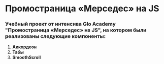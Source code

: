 # Промостраница «Мерседес» на JS #
### Учебный проект от интенсива Glo Academy "Промостраница «Мерседес» на JS", на котором были реализованы следующие компоненты: ###

1) **Аккордеон**
2) **Табы**
3) **SmoothScroll**
